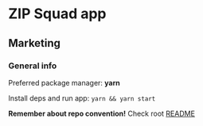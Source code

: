 # ZIP Squad app

## Marketing

### General info

Preferred package manager: **yarn**

Install deps and run app:
`yarn && yarn start`

**Remember about repo convention!** Check root [README](https://github.com/oevadee/zip-squad#zip-squad-app)
